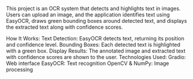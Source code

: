This project is an OCR system that detects and highlights text in images. Users can upload an image, and the application identifies text using EasyOCR, draws green bounding boxes around detected text, and displays the extracted text along with confidence scores.

How It Works:
Text Detection: EasyOCR detects text, returning its position and confidence level.
Bounding Boxes: Each detected text is highlighted with a green box.
Display Results: The annotated image and extracted text with confidence scores are shown to the user.
Technologies Used:
Gradio: Web interface
EasyOCR: Text recognition
OpenCV & NumPy: Image processing
